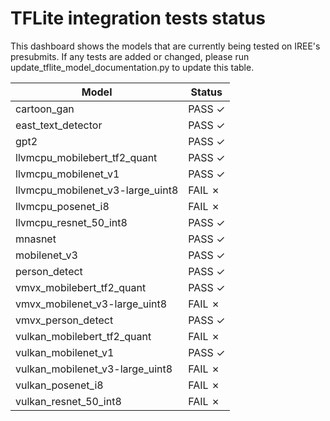 # TFLite integration tests status

This dashboard shows the models that are currently being tested on IREE's
presubmits.  If any tests are added or changed, please run
update_tflite_model_documentation.py to update this table.

|       Model        |      Status        |
| ------------------ | ------------------ |
cartoon_gan          | PASS ✓
east_text_detector   | PASS ✓
gpt2                 | PASS ✓
llvmcpu_mobilebert_tf2_quant | PASS ✓
llvmcpu_mobilenet_v1 | PASS ✓
llvmcpu_mobilenet_v3-large_uint8 | FAIL ✗
llvmcpu_posenet_i8   | FAIL ✗
llvmcpu_resnet_50_int8 | PASS ✓
mnasnet              | PASS ✓
mobilenet_v3         | PASS ✓
person_detect        | PASS ✓
vmvx_mobilebert_tf2_quant | PASS ✓
vmvx_mobilenet_v3-large_uint8 | FAIL ✗
vmvx_person_detect   | PASS ✓
vulkan_mobilebert_tf2_quant | FAIL ✗
vulkan_mobilenet_v1  | PASS ✓
vulkan_mobilenet_v3-large_uint8 | FAIL ✗
vulkan_posenet_i8    | FAIL ✗
vulkan_resnet_50_int8 | FAIL ✗
